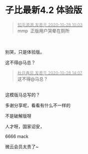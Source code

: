 # 子比最新4.2 体验版


<div class="quote"><blockquote><font size="2"><a href="https://www.hostloc.com/forum.php?mod=redirect&amp;goto=findpost&amp;pid=9362723&amp;ptid=759257" target="_blank"><font color="#999999">知乎源源 发表于 2020-10-28 10:03</font></a></font><br />
mmp&nbsp;&nbsp;正版用户哭晕在厕所</blockquote></div><br />
<br />
别哭，只是体验版。

这不得@马总？

<div class="quote"><blockquote><font size="2"><a href="https://www.hostloc.com/forum.php?mod=redirect&amp;goto=findpost&amp;pid=9363865&amp;ptid=759257" target="_blank"><font color="#999999">秋月春风 发表于 2020-10-28 14:07</font></a></font><br />
这不得@马总？</blockquote></div><br />
这模版马总写的？

多谢分享呢，看看有什么不一样的

不是破解版呀

人才呀，国家诏安，

6666 mack

微云会员太贵了~
